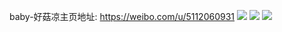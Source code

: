 baby-好菇凉主页地址: https://weibo.com/u/5112060931 
![](https://wx4.sinaimg.cn/mw2000/005zXGzFgy1h8x08z03tij30u0140k1q.jpg) 
![](https://wx4.sinaimg.cn/mw2000/005zXGzFgy1h8x08zmd4oj30u0140thu.jpg) 
![](https://wx4.sinaimg.cn/mw2000/005zXGzFgy1h8x0909wx5j30u0140gv0.jpg) 

